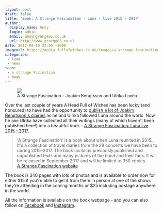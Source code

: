 ```yaml
---
layout: post
draft: false
title: "Book: A Strange Fascination - Luna - live 2015 - 2017"
author:
  display_name: Andy
  login: admin
  email: andy@grange85.co.uk
  url: http://www.grange85.co.uk
date: 2017-09-10 23:00 +1000
imageurl: https://media.fullofwishes.co.uk/images/a-strange-fascination.jpg
categories:
 - luna
 - news
tags:
 - a strange Facination
 - book
---
```

<figure class="caption aligncenter"><img src="{{site.baseurl}}/images/a-strange-fascination.jpg" class="img-fluid" /><figcaption>A Strange Fascination - Joakim Bengtsson and Ulrika Lov&eacute;n</figcaption></figure>
<p class="lead">Over the last couple of years A Head Full of Wishes has been lucky (and honoured) to have had the opportunity to <a href="/authors/#joakim">publish a lot of Joakim Bengtsson's diairies</a> as he and Ulrika followed Luna around the world. Now he ane Ulrika have collected all their writings (many of which haven't been published here!) into a beautiful book - <a href="http://www.seriesofdreams.se/">A Strange Fascination: Luna live 2015 - 2017</a>.</p>
<blockquote>'A Strange Fascination' is a book about when Luna reunited in 2015. It's a collection of travel diaries from the 29 concerts we have been to during 2015–2017. The book contains previously published and unpublished texts and many pictures of the band and their fans. It will be released in September 2017 and will be
limited to 350 copies.<footer><a href="http://www.seriesofdreams.se/">A Strange Fascination website</a></footer></blockquote>
<p>The book is 340 pages with lots of photos and is available to order now for either $15 if you're able to get it from them in person at one of the shows they're attending in the coming months or $25 including postage anywhere in the world.</p>
<p>All the information is available on the book webpage - and you can also follow on <a href="https://www.facebook.com/astrangefascination/">Facebook</a> and <a href="https://www.instagram.com/astrangefascination/">Instagram</a>.</p>
